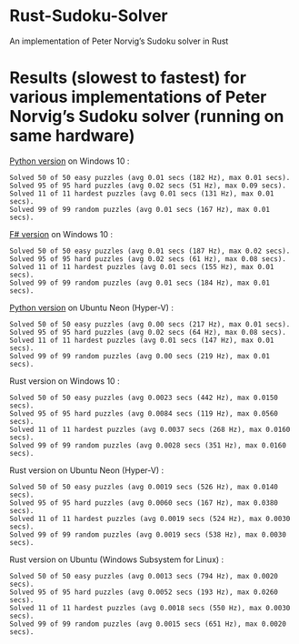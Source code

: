 # Rust-Sudoku-Solver
An implementation of Peter Norvig’s Sudoku solver in Rust 

# Results (slowest to fastest) for various implementations of Peter Norvig’s Sudoku solver (running on same hardware)
[Python version](http://www.norvig.com/sudoku.html) on Windows 10 : 
```
Solved 50 of 50 easy puzzles (avg 0.01 secs (182 Hz), max 0.01 secs).
Solved 95 of 95 hard puzzles (avg 0.02 secs (51 Hz), max 0.09 secs).
Solved 11 of 11 hardest puzzles (avg 0.01 secs (131 Hz), max 0.01 secs).
Solved 99 of 99 random puzzles (avg 0.01 secs (167 Hz), max 0.01 secs).
```
[F# version](https://github.com/Rrogntudju/FSharp-Sudoku-Solver) on Windows 10 :
```
Solved 50 of 50 easy puzzles (avg 0.01 secs (187 Hz), max 0.02 secs). 
Solved 95 of 95 hard puzzles (avg 0.02 secs (61 Hz), max 0.08 secs).
Solved 11 of 11 hardest puzzles (avg 0.01 secs (155 Hz), max 0.01 secs).
Solved 99 of 99 random puzzles (avg 0.01 secs (184 Hz), max 0.01 secs).
```
[Python version](http://www.norvig.com/sudoku.html) on Ubuntu Neon (Hyper-V) :
```
Solved 50 of 50 easy puzzles (avg 0.00 secs (217 Hz), max 0.01 secs).
Solved 95 of 95 hard puzzles (avg 0.02 secs (64 Hz), max 0.08 secs).
Solved 11 of 11 hardest puzzles (avg 0.01 secs (147 Hz), max 0.01 secs).
Solved 99 of 99 random puzzles (avg 0.00 secs (219 Hz), max 0.01 secs).
```
Rust version on Windows 10 :
```
Solved 50 of 50 easy puzzles (avg 0.0023 secs (442 Hz), max 0.0150 secs).
Solved 95 of 95 hard puzzles (avg 0.0084 secs (119 Hz), max 0.0560 secs).
Solved 11 of 11 hardest puzzles (avg 0.0037 secs (268 Hz), max 0.0160 secs).
Solved 99 of 99 random puzzles (avg 0.0028 secs (351 Hz), max 0.0160 secs).
```
Rust version on Ubuntu Neon (Hyper-V) :
```
Solved 50 of 50 easy puzzles (avg 0.0019 secs (526 Hz), max 0.0140 secs).
Solved 95 of 95 hard puzzles (avg 0.0060 secs (167 Hz), max 0.0380 secs).
Solved 11 of 11 hardest puzzles (avg 0.0019 secs (524 Hz), max 0.0030 secs).
Solved 99 of 99 random puzzles (avg 0.0019 secs (538 Hz), max 0.0030 secs).
```
Rust version on Ubuntu (Windows Subsystem for Linux) :
```
Solved 50 of 50 easy puzzles (avg 0.0013 secs (794 Hz), max 0.0020 secs).
Solved 95 of 95 hard puzzles (avg 0.0052 secs (193 Hz), max 0.0260 secs).
Solved 11 of 11 hardest puzzles (avg 0.0018 secs (550 Hz), max 0.0030 secs).
Solved 99 of 99 random puzzles (avg 0.0015 secs (651 Hz), max 0.0020 secs).
```
